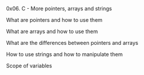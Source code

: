 0x06. C - More pointers, arrays and strings

What are pointers and how to use them

What are arrays and how to use them

What are the differences between pointers and arrays

How to use strings and how to manipulate them

Scope of variables
